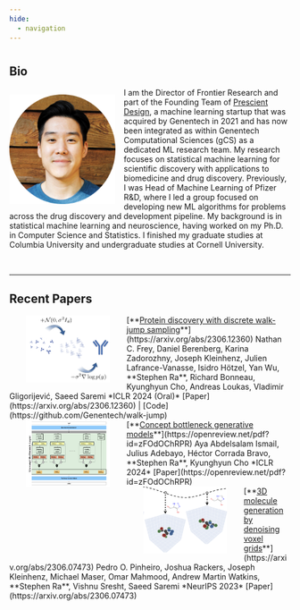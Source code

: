 ```yaml
---
hide:
  - navigation
---
```



#

## Bio

<style>
img {
  display: block;
  margin-left: auto;
  margin-right: auto;
  float: left;
}
</style>

<img src="../img/profile.png" alt="profile" style="width:190px;height:196px; margin-top:12px; margin-right:15px;" />

I am the Director of Frontier Research and part of the Founding Team of [Prescient Design](https://www.gene.com/prescient), a machine learning startup that was acquired by Genentech in 2021 and has now been integrated as within Genentech Computational Sciences (gCS) as a dedicated ML research team. My research focuses on statistical machine learning for scientific discovery with applications to biomedicine and drug discovery. Previously, I was Head of Machine Learning of Pfizer R&D, where I led a group focused on developing new ML algorithms for problems across the drug discovery and development pipeline. My background is in statistical machine learning and neuroscience, having worked on my Ph.D. in Computer Science and Statistics. I finished my graduate studies at Columbia University and undergraduate studies at Cornell University.  

<br>

----

## Recent Papers

<img src="../img/dwjs.png" style="height:120px; width:150px; margin-left:30px; margin-right:30px;">
[**<ins>Protein discovery with discrete walk-jump sampling</ins>**](https://arxiv.org/abs/2306.12360)  
Nathan C. Frey, Daniel Berenberg, Karina Zadorozhny, Joseph Kleinhenz, Julien Lafrance-Vanasse, Isidro Hötzel, Yan Wu, **Stephen Ra**, Richard  Bonneau, Kyunghyun Cho, Andreas Loukas, Vladimir Gligorijević, Saeed Saremi  
*ICLR 2024 (Oral)*  
[Paper](https://arxiv.org/abs/2306.12360) | [Code](https://github.com/Genentech/walk-jump)  

<br>

<img src="../img/cbgm.png" style="height:120px; width:150px; margin-left:30px; margin-right:30px;">
[**<ins>Concept bottleneck generative models</ins>**](https://openreview.net/pdf?id=zFOdOChRPR)  
Aya Abdelsalam Ismail, Julius Adebayo, Héctor Corrada Bravo, **Stephen Ra**, Kyunghyun Cho  
*ICLR 2024*  
[Paper](https://openreview.net/pdf?id=zFOdOChRPR)  

<br>

<img src="../img/voxmol.png" style="height:120px; width:150px; margin-left:30px; margin-right:30px;">
[**<ins>3D molecule generation by denoising voxel grids</ins>**](https://arxiv.org/abs/2306.07473)  
Pedro O. Pinheiro, Joshua Rackers, Joseph Kleinhenz, Michael Maser, Omar Mahmood, Andrew Martin Watkins, **Stephen Ra**, Vishnu Sresht, Saeed Saremi  
*NeurIPS 2023*  
[Paper](https://arxiv.org/abs/2306.07473)  

<br>